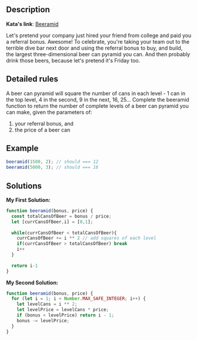 ## Description

**Kata's link**: [Beeramid](https://www.codewars.com/kata/51e04f6b544cf3f6550000c1/javascript)

Let's pretend your company just hired your friend from college and paid you a referral bonus. Awesome! To celebrate, you're taking your team out to the terrible dive bar next door and using the referral bonus to buy, and build, the largest three-dimensional beer can pyramid you can. And then probably drink those beers, because let's pretend it's Friday too.

## Detailed rules

A beer can pyramid will square the number of cans in each level - 1 can in the top level, 4 in the second, 9 in the next, 16, 25...
Complete the beeramid function to return the number of complete levels of a beer can pyramid you can make, given the parameters of:
1. your referral bonus, and
2. the price of a beer can

## Example


```js
beeramid(1500, 2); // should === 12
beeramid(5000, 3); // should === 16
```

## Solutions

**My First Solution:**


```js
function beeramid(bonus, price) {
  const totalCansOfBeer = bonus / price;
  let [currCansOfBeer,i] = [0,1];
  
  while(currCansOfBeer < totalCansOfBeer){
    currCansOfBeer += i ** 2 // add squares of each level
    if(currCansOfBeer > totalCansOfBeer) break
    i++
  }
  
  return i-1
}
```

**My Second Solution:**

```js
function beeramid(bonus, price) {
  for (let i = 1; i < Number.MAX_SAFE_INTEGER; i++) {
    let levelCans = i ** 2;
    let levelPrice = levelCans * price;
    if (bonus < levelPrice) return i - 1;
    bonus -= levelPrice;
  }
}
```


